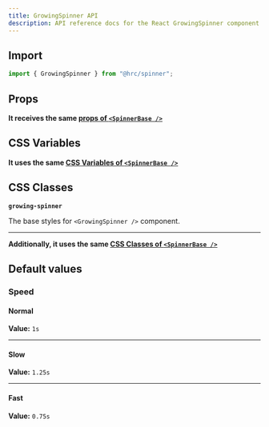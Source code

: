```yaml
---
title: GrowingSpinner API
description: API reference docs for the React GrowingSpinner component
---
```


## Import

```js
import { GrowingSpinner } from "@hrc/spinner";
```

## Props

**It receives the same [props of `<SpinnerBase />`](../spinner-base#props)**

## CSS Variables

**It uses the same [CSS Variables of `<SpinnerBase
/>`](../spinner-base#css-variables)**

## CSS Classes

**`growing-spinner`**

The base styles for `<GrowingSpinner />` component.

---

**Additionally, it uses the same [CSS Classes of `<SpinnerBase
/>`](../spinner-base#css-classes)**

## Default values

### Speed

#### Normal

**Value:** `1s`

---

#### Slow

**Value:** `1.25s`

---

#### Fast

**Value:** `0.75s`
